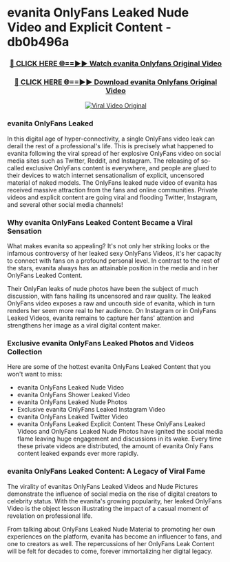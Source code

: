 # evanita OnlyFans Leaked Nude Video and Explicit Content - db0b496a

<div align="center">

### [🔴 CLICK HERE 🌐==►► Watch evanita Onlyfans Original Video](https://aff.leakpic.com/?utm_medium=9dac6e3e92780789e695eb65dc45befdb20081c8&utm_campaign=Link_for_leakpic_com)

### [🔴 CLICK HERE 🌐==►► Download evanita Onlyfans Original Video](https://aff.leakpic.com/?utm_medium=9dac6e3e92780789e695eb65dc45befdb20081c8&utm_campaign=Link_for_leakpic_com)

[![Viral Video Original](https://i.ibb.co.com/xMMVF88/686577567.gif)](https://aff.leakpic.com/?utm_medium=9dac6e3e92780789e695eb65dc45befdb20081c8&utm_campaign=Link_for_leakpic_com)

</div>

### evanita OnlyFans Leaked
In this digital age of hyper-connectivity, a single OnlyFans video leak can derail the rest of a professional's life. This is precisely what happened to evanita following the viral spread of her explosive OnlyFans video on social media sites such as Twitter, Reddit, and Instagram. The releasing of so-called exclusive OnlyFans content is everywhere, and people are glued to their devices to watch internet sensationalism of explicit, uncensored material of naked models. 
The OnlyFans leaked nude video of evanita has received massive attraction from the fans and online communities. Private videos and explicit content are going viral and flooding Twitter, Instagram, and several other social media channels!

### Why evanita OnlyFans Leaked Content Became a Viral Sensation
What makes evanita so appealing? It's not only her striking looks or the infamous controversy of her leaked sexy OnlyFans Videos, it's her capacity to connect with fans on a profound personal level. In contrast to the rest of the stars, evanita always has an attainable position in the media and in her OnlyFans Leaked Content.

Their OnlyFan leaks of nude photos have been the subject of much discussion, with fans hailing its uncensored and raw quality. The leaked OnlyFans video exposes a raw and uncouth side of evanita, which in turn renders her seem more real to her audience. On Instagram or in OnlyFans Leaked Videos, evanita remains to capture her fans' attention and strengthens her image as a viral digital content maker.

### Exclusive evanita OnlyFans Leaked Photos and Videos Collection
Here are some of the hottest evanita OnlyFans Leaked Content that you won't want to miss:
- evanita OnlyFans Leaked Nude Video
- evanita OnlyFans Shower Leaked Video
- evanita OnlyFans Leaked Nude Photos
- Exclusive evanita OnlyFans Leaked Instagram Video
- evanita OnlyFans Leaked Twitter Video
- evanita OnlyFans Leaked Explicit Content
These OnlyFans Leaked Videos and OnlyFans Leaked Nude Photos have ignited the social media flame leaving huge engagement and discussions in its wake. Every time these private videos are distributed, the amount of evanita Only Fans content leaked expands ever more rapidly.

### evanita OnlyFans Leaked Content: A Legacy of Viral Fame
The virality of evanitas OnlyFans Leaked Videos and Nude Pictures demonstrate the influence of social media on the rise of digital creators to celebrity status. With the evanita's growing popularity, her leaked OnlyFans Video is the object lesson illustrating the impact of a casual moment of revelation on professional life.

From talking about OnlyFans Leaked Nude Material to promoting her own experiences on the platform, evanita has become an influencer to fans, and one to creators as well. The repercussions of her OnlyFans Leak Content will be felt for decades to come, forever immortalizing her digital legacy.
